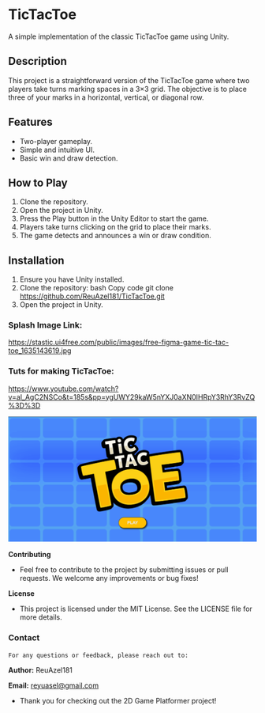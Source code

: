 # TicTacToe

A simple implementation of the classic TicTacToe game using Unity.

## Description

This project is a straightforward version of the TicTacToe game where two players take turns marking spaces in a 3×3 grid. The objective is to place three of your marks in a horizontal, vertical, or diagonal row.

## Features
  - Two-player gameplay.
  - Simple and intuitive UI.
  - Basic win and draw detection.

## How to Play
1. Clone the repository.
2. Open the project in Unity.
3. Press the Play button in the Unity Editor to start the game.
4. Players take turns clicking on the grid to place their marks.
5. The game detects and announces a win or draw condition.
   
## Installation
1. Ensure you have Unity installed.
2. Clone the repository:
bash
Copy code
git clone https://github.com/ReuAzel181/TicTacToe.git
3. Open the project in Unity.

### Splash Image Link:
https://stastic.ui4free.com/public/images/free-figma-game-tic-tac-toe_1635143619.jpg

### Tuts for making TicTacToe:
https://www.youtube.com/watch?v=al_AgC2NSCo&t=185s&pp=ygUWY29kaW5nYXJ0aXN0IHRpY3RhY3RvZQ%3D%3D

![UI](https://github.com/ReuAzel181/TicTacToe/blob/main/img/splash.png)

**Contributing**
  - Feel free to contribute to the project by submitting issues or pull requests. We welcome any improvements or bug fixes!

**License**
  - This project is licensed under the MIT License. See the LICENSE file for more details.

### Contact
    For any questions or feedback, please reach out to:

**Author:** ReuAzel181

**Email:** reyuasel@gmail.com 


- Thank you for checking out the 2D Game Platformer project!


